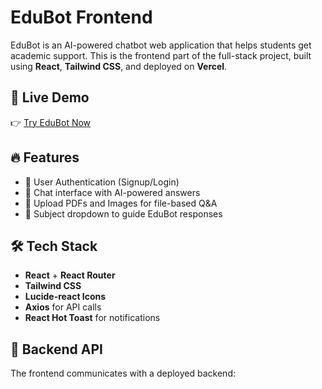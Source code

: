 # EduBot Frontend

EduBot is an AI-powered chatbot web application that helps students get academic support. This is the frontend part of the full-stack project, built using **React**, **Tailwind CSS**, and deployed on **Vercel**.

## 🚀 Live Demo

👉 [Try EduBot Now](https://edubot-815x-git-main-harini-prithiyangara-bs-projects.vercel.app)

## 🔥 Features

- 👤 User Authentication (Signup/Login)
- 💬 Chat interface with AI-powered answers
- 📂 Upload PDFs and Images for file-based Q&A
- 📘 Subject dropdown to guide EduBot responses


## 🛠️ Tech Stack

- **React** + **React Router**
- **Tailwind CSS**
- **Lucide-react Icons**
- **Axios** for API calls
- **React Hot Toast** for notifications

## 🔗 Backend API

The frontend communicates with a deployed backend:
